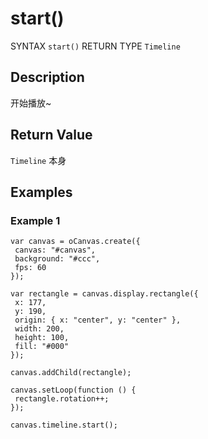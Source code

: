 # start()

SYNTAX `start()` RETURN TYPE `Timeline`

## Description

开始播放~

## Return Value

`Timeline` 本身

## Examples

### Example 1

```
var canvas = oCanvas.create({
 canvas: "#canvas",
 background: "#ccc",
 fps: 60
});

var rectangle = canvas.display.rectangle({
 x: 177,
 y: 190,
 origin: { x: "center", y: "center" },
 width: 200,
 height: 100,
 fill: "#000"
});

canvas.addChild(rectangle);

canvas.setLoop(function () {
 rectangle.rotation++;
});

canvas.timeline.start();
```
